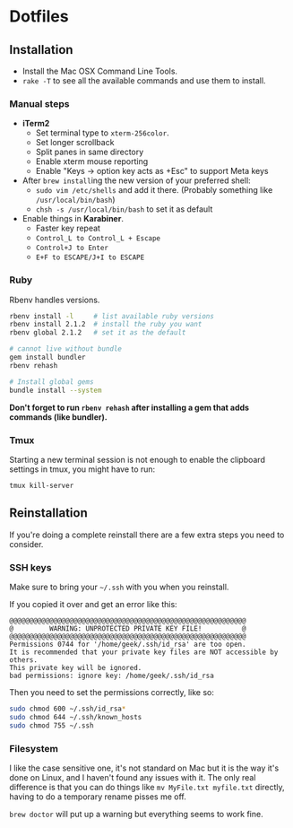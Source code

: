 # Dotfiles

## Installation

* Install the Mac OSX Command Line Tools.
* `rake -T` to see all the available commands and use them to install.

### Manual steps

* **iTerm2**
    * Set terminal type to `xterm-256color`.
    * Set longer scrollback
    * Split panes in same directory
    * Enable xterm mouse reporting
    * Enable "Keys -> option key acts as +Esc" to support Meta keys
* After `brew install`ing the new version of your preferred shell:
    * `sudo vim /etc/shells` and add it there. (Probably something like `/usr/local/bin/bash`)
    * `chsh -s /usr/local/bin/bash` to set it as default
* Enable things in **Karabiner**.
    * Faster key repeat
    * `Control_L to Control_L + Escape`
    * `Control+J to Enter`
    * `E+F to ESCAPE/J+I to ESCAPE`

### Ruby

Rbenv handles versions.

```bash
rbenv install -l     # list available ruby versions
rbenv install 2.1.2  # install the ruby you want
rbenv global 2.1.2   # set it as the default

# cannot live without bundle
gem install bundler
rbenv rehash

# Install global gems
bundle install --system
```

**Don't forget to run `rbenv rehash` after installing a gem that adds commands (like bundler).**

### Tmux

Starting a new terminal session is not enough to enable the clipboard settings in tmux, you might have to run:

    tmux kill-server

## Reinstallation

If you're doing a complete reinstall there are a few extra steps you need to
consider.

### SSH keys

Make sure to bring your `~/.ssh` with you when you reinstall.

If you copied it over and get an error like this:

    @@@@@@@@@@@@@@@@@@@@@@@@@@@@@@@@@@@@@@@@@@@@@@@@@@@@@@@@@@@
    @         WARNING: UNPROTECTED PRIVATE KEY FILE!          @
    @@@@@@@@@@@@@@@@@@@@@@@@@@@@@@@@@@@@@@@@@@@@@@@@@@@@@@@@@@@
    Permissions 0744 for '/home/geek/.ssh/id_rsa' are too open.
    It is recommended that your private key files are NOT accessible by others.
    This private key will be ignored.
    bad permissions: ignore key: /home/geek/.ssh/id_rsa

Then you need to set the permissions correctly, like so:

```bash
sudo chmod 600 ~/.ssh/id_rsa*
sudo chmod 644 ~/.ssh/known_hosts
sudo chmod 755 ~/.ssh
```

### Filesystem

I like the case sensitive one, it's not standard on Mac but it is the way it's
done on Linux, and I haven't found any issues with it. The only real difference
is that you can do things like `mv MyFile.txt myfile.txt` directly, having to
do a temporary rename pisses me off.

`brew doctor` will put up a warning but everything seems to work fine.
